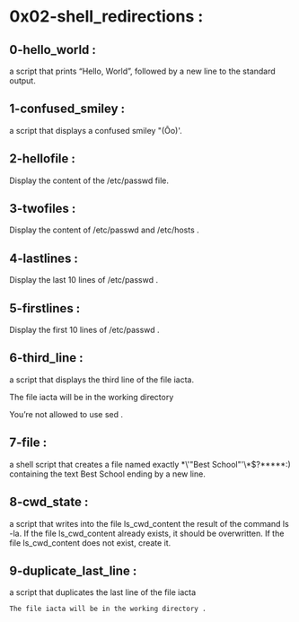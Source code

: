 # 0x02-shell_redirections :

## 0-hello_world :

a script that prints “Hello, World”, followed by a new line to the standard output.

##  1-confused_smiley :

a script that displays a confused smiley "(Ôo)'.

##  2-hellofile :

Display the content of the /etc/passwd file.

##  3-twofiles :

Display the content of /etc/passwd and /etc/hosts .

## 4-lastlines :

Display the last 10 lines of /etc/passwd .

##  5-firstlines :

Display the first 10 lines of /etc/passwd .

##  6-third_line :

a script that displays the third line of the file iacta.

The file iacta will be in the working directory

You’re not allowed to use sed .

##  7-file :

a shell script that creates a file named exactly
 \*\\'"Best School"\'\\*$\?\*\*\*\*\*:) 
containing the text Best School ending by a new line.

## 8-cwd_state :

a script that writes into the file ls_cwd_content the result of the command ls -la. If the file ls_cwd_content already exists, it should be overwritten. If the file ls_cwd_content does not exist, create it.

## 9-duplicate_last_line :

a script that duplicates the last line of the file iacta

	The file iacta will be in the working directory .


